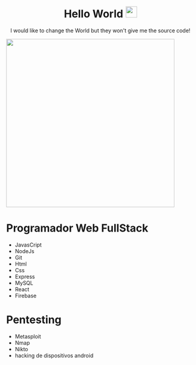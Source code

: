 
<!-- Title -->
<h1 align="center">Hello World 
  <img src="https://raw.githubusercontent.com/iampavangandhi/iampavangandhi/master/gifs/Hi.gif" 
       width="30px">
  </h2></h1>
  
  

<p align="center">I would like to change the World but they won't give me the source code!

<code><img height="450" src="https://user-images.githubusercontent.com/74022525/139456470-0d72cd1c-a981-4094-9c93-23cff225ecf7.gif"></code>

# Programador Web FullStack
  
+ JavasCript
+ NodeJs
+ Git
+ Html
+ Css
+ Express
+ MySQL
+ React
+ Firebase
  
  
# Pentesting   
+  Metasploit
+  Nmap
+  Nikto
+  hacking de dispositivos android 
  
  
  
